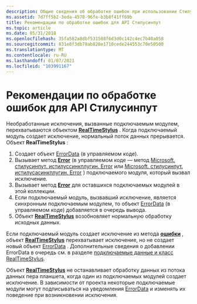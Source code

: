 ```yaml
---
description: Общие сведения об обработке ошибок при использовании Стилусинпут прикладных программных интерфейсов (API).
ms.assetid: 7d7ff5b2-3eda-4570-96fe-b3b8f41ff69b
title: Рекомендации по обработке ошибок для API Стилусинпут
ms.topic: article
ms.date: 05/31/2018
ms.openlocfilehash: 35fa582a8dbf531588f6d3d0c142c4ec7b40a058
ms.sourcegitcommit: 831e8f3db78ab820e1710cede244553c70e50500
ms.translationtype: MT
ms.contentlocale: ru-RU
ms.lasthandoff: 01/07/2021
ms.locfileid: "103991167"
---
```

# <a name="error-handling-considerations-for-the-stylusinput-api"></a>Рекомендации по обработке ошибок для API Стилусинпут

Необработанные исключения, вызванные подключаемым модулем, перехватываются объектом [**RealTimeStylus**](realtimestylus-class.md) . Когда подключаемый модуль создает исключение, нормальный поток данных прерывается. Объект **RealTimeStylus** :

1.  Создает объект [ErrorData](/previous-versions/ms575221(v=vs.100)) (в управляемом коде).
2.  Вызывает метод [**Error**](/windows/desktop/api/RTSCom/nf-rtscom-istylusplugin-error) (в управляемом коде — метод [Microsoft. стилусинпут. истилуссинкплугин. Error](/previous-versions/ms824754(v=msdn.10)) или [Microsoft. стилусинпут. истилусасинкплугин. Error](/previous-versions/ms824771(v=msdn.10)) ) подключаемого модуля, который вызвал исключение.
3.  Вызывает метод [**Error**](/windows/desktop/api/RTSCom/nf-rtscom-istylusplugin-error) для оставшихся подключаемых модулей в этой коллекции.
4.  Если подключаемый модуль, вызвавший исключение, является синхронным подключаемым модулем, то объект [ErrorData](/previous-versions/ms575221(v=vs.100)) (в управляемом коде) добавляется в очередь вывода.
5.  Объект [**RealTimeStylus**](realtimestylus-class.md) возобновляет нормальную обработку исходных данных.

Если подключаемый модуль создает исключение из метода [**ошибки**](/windows/desktop/api/RTSCom/nf-rtscom-istylusplugin-error) , объект [**RealTimeStylus**](realtimestylus-class.md) перехватывает исключение, но не создает новый объект [ErrorData](/previous-versions/ms575221(v=vs.100)) . Дополнительные сведения о добавлении ErrorData в очередь см. в разделе [подключаемые данные и класс RealTimeStylus](plug-in-data-and-the-realtimestylus-class.md).

Объект [**RealTimeStylus**](realtimestylus-class.md) не останавливает обработку данных из потока данных пера планшета, когда один из подключаемых модулей создает исключение. В зависимости от проекта некоторые подключаемые модули могут подписываться на уведомления [ErrorData](/previous-versions/ms575221(v=vs.100)) и изменять их поведение при возникновении исключения.

 

 
